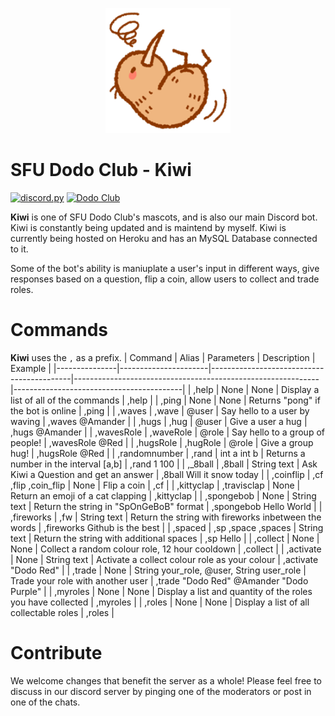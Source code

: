 <p align=center><img src="kiwi.png" height="200" width="200"></p1>

# SFU Dodo Club - Kiwi
[![discord.py](https://img.shields.io/badge/discord-py-blue.svg)](https://github.com/Rapptz/discord.py)
[![Dodo Club](https://img.shields.io/badge/discord-blue.svg)](https://discord.gg/nMCftGkjnC)

**Kiwi** is one of SFU Dodo Club's mascots, and is also our main Discord bot. Kiwi is constantly being updated and is maintend by myself. Kiwi is currently being hosted on Heroku and has an MySQL Database connected to it. 

Some of the bot's ability is maniuplate a user's input in different ways, give responses based on a question, flip a coin, allow users to collect and trade roles. 

# Commands
**Kiwi** uses the ``,`` as a prefix. 
| Command       | Alias                | Parameters                                | Description                                                 | Example                                  |
|---------------|----------------------|-------------------------------------------|-------------------------------------------------------------|------------------------------------------|
| ,help         | None                 | None                                      | Display a list of all of the commands                       | ,help                                    |
| ,ping         | None                 | None                                      | Returns "pong" if the bot is online                         | ,ping                                    |
| ,waves        | ,wave                | @user                                     | Say hello to a user by waving                               | ,waves @Amander                          |
| ,hugs         | ,hug                 | @user                                     | Give a user a hug                                           | ,hugs @Amander                           |
| ,wavesRole    | ,waveRole            | @role                                     | Say hello to a group of people!                             | ,wavesRole @Red                          |
| ,hugsRole     | ,hugRole             | @role                                     | Give a group hug!                                           | ,hugsRole @Red                           |
| ,randomnumber | ,rand                | int a int b                               | Returns a number in the interval [a,b]                      | ,rand 1 100                              |
| ,_8ball       | ,8ball               | String text                               | Ask Kiwi a Question and get an answer                       | ,8ball Will it snow today                |
| ,coinflip     | ,cf ,flip ,coin_flip | None                                      | Flip a coin                                                 | ,cf                                      |
| ,kittyclap    | ,travisclap          | None                                      | Return an emoji of a cat clapping                           | ,kittyclap                               |
| ,spongebob    | None                 | String text                               | Return the string in "SpOnGeBoB" format                     | ,spongebob Hello World                   |
| ,fireworks    | ,fw                  | String text                               | Return the string with fireworks inbetween the words        | ,fireworks Github is the best            |
| ,spaced       | ,sp ,space ,spaces   | String text                               | Return the string with additional spaces                    | ,sp Hello                                |
| ,collect      | None                 | None                                      | Collect a random colour role, 12 hour cooldown              | ,collect                                 |
| ,activate     | None                 | String text                               | Activate a collect colour role as your colour               | ,activate "Dodo Red"                     |
| ,trade        | None                 | String your_role, @user, String user_role | Trade your role with another user                           | ,trade "Dodo Red" @Amander "Dodo Purple" |
| ,myroles      | None                 | None                                      | Display a list and quantity of the roles you have collected | ,myroles                                 |
| ,roles        | None                 | None                                      | Display a list of all collectable roles                     | ,roles                                   |

# Contribute
We welcome changes that benefit the server as a whole! Please feel free to discuss in
our discord server by pinging one of the moderators or post in one of the chats.


